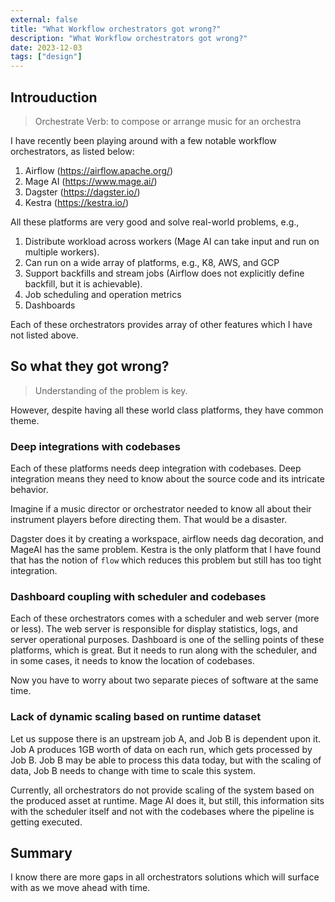 ```yaml
---
external: false
title: "What Workflow orchestrators got wrong?"
description: "What Workflow orchestrators got wrong?"
date: 2023-12-03
tags: ["design"]
---
```


## Introuduction

> Orchestrate Verb: to compose or arrange music for an orchestra

I have recently been playing around with a few notable workflow orchestrators, as listed below:

1. Airflow (https://airflow.apache.org/)
2. Mage AI (https://www.mage.ai/)
3. Dagster (https://dagster.io/)
4. Kestra (https://kestra.io/)

All these platforms are very good and solve real-world problems, e.g.,

1. Distribute workload across workers (Mage AI can take input and run on multiple workers).
2. Can run on a wide array of platforms, e.g., K8, AWS, and GCP
3. Support backfills and stream jobs (Airflow does not explicitly define backfill, but it is achievable).
4. Job scheduling and operation metrics
5. Dashboards

Each of these orchestrators provides array of other features which I have not listed above.

## So what they got wrong?

> Understanding of the problem is key.

However, despite having all these world class platforms, they have common theme.

### Deep integrations with codebases

Each of these platforms needs deep integration with codebases. Deep integration means they need to know about the source code and its intricate behavior.

Imagine if a music director or orchestrator needed to know all about their instrument players before directing them. That would be a disaster.

Dagster does it by creating a workspace, airflow needs dag decoration, and MageAI has the same problem. Kestra is the only platform that I have found that has the notion of `flow` which reduces this problem but still has too tight integration.

### Dashboard coupling with scheduler and codebases

Each of these orchestrators comes with a scheduler and web server (more or less). The web server is responsible for display statistics, logs, and server operational purposes. Dashboard is one of the selling points of these platforms, which is great. But it needs to run along with the scheduler, and in some cases, it needs to know the location of codebases.

Now you have to worry about two separate pieces of software at the same time.

### Lack of dynamic scaling based on runtime dataset

Let us suppose there is an upstream job A, and Job B is dependent upon it. Job A produces 1GB worth of data on each run, which gets processed by Job B. Job B may be able to process this data today, but with the scaling of data, Job B needs to change with time to scale this system.

Currently, all orchestrators do not provide scaling of the system based on the produced asset at runtime. Mage AI does it, but still, this information sits with the scheduler itself and not with the codebases where the pipeline is getting executed.

## Summary

I know there are more gaps in all orchestrators solutions which will surface with as we move ahead with time.
